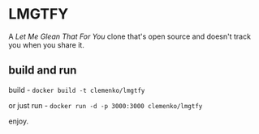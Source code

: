 # LMGTFY

A _Let Me Glean That For You_ clone that's open source and doesn't track you when you share it.

## build and run

build - `docker build -t clemenko/lmgtfy `

or just run - `docker run -d -p 3000:3000 clemenko/lmgtfy`

enjoy.
